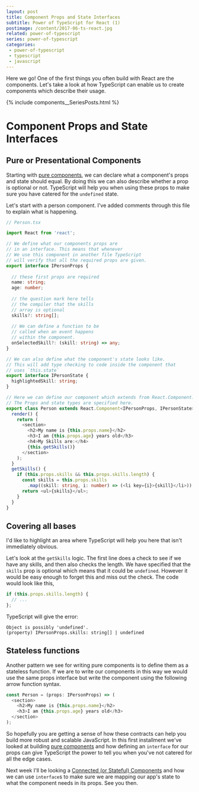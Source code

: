 ```yaml
---
layout: post
title: Component Props and State Interfaces
subtitle: Power of TypeScript for React (1)
postimage: /content/2017-06-ts-react.jpg
related: power-of-typescript
series: power-of-typescript
categories:
 - power-of-typescript
 - typescript
 - javascript
---
```


Here we go! One of the first things you often build with React are the components. Let's take a look at how TypeScript can enable us to create components which describe their usage.

{% include components__SeriesPosts.html %}
    
# Component Props and State Interfaces


## Pure or Presentational Components

Starting with [pure components](/blog/2016/06/21/pure-components), we can declare what a component's props and state should equal. By doing this we can also describe whether a prop is optional or not. TypeScript will help you when using these props to make sure you have catered for the `undefined` state.

Let's start with a person component. I've added comments through this file to explain what is happening.

```typescript
// Person.tsx

import React from 'react';

// We define what our components props are
// in an interface. This means that whenever
// We use this component in another file TypeScript
// will verify that all the required props are given.
export interface IPersonProps {
  
  // these first props are required
  name: string;
  age: number;
  
  // the question mark here tells
  // the compiler that the skills
  // array is optional
  skills?: string[];
  
  // We can define a function to be
  // called when an event happens
  // within the component.
  onSelectedSkill?: (skill: string) => any;
}

// We can also define what the component's state looks like.
// This will add type checking to code inside the component that
// uses `this.state`
export interface IPersonState {
  highlightedSkill: string;
}

// Here we can define our component which extends from React.Component.
// The Props and state types are specified here.
export class Person extends React.Component<IPersonProps, IPersonState> {
  render() {
    return (
      <section>
        <h2>My name is {this.props.name}</h2>
        <h3>I am {this.props.age} years old</h3>
        <h4>My Skills are:</h4>
        {this.getSkills()}
      </section>
    );
  }
  getSkills() {
    if (this.props.skills && this.props.skills.length) {
      const skills = this.props.skills
        .map((skill: string, i: number) => (<li key={i}>{skill}</li>));
      return <ul>{skills}</ul>;
    }
  }
}
```

## Covering all bases

I'd like to highlight an area where TypeScript will help you here that isn't immediately obvious.

Let's look at the `getSkills` logic. The first line does a check to see if we have any skills, and then also checks the length. We have specified that the `skills` prop is optional which means that it could be `undefined`. However it would be easy enough to forget this and miss out the check. The code would look like this,

```typescript
if (this.props.skills.length) {
  // ...
};
```

TypeScript will give the error: 

```
Object is possibly 'undefined'.
(property) IPersonProps.skills: string[] | undefined
```

## Stateless functions

Another pattern we see for writing pure components is to define them as a stateless function. If we are to write our components in this way we would use the same props interface but write the component using the following arrow function syntax.

```typescript
const Person = (props: IPersonProps) => (
  <section>
    <h2>My name is {this.props.name}</h2>
    <h3>I am {this.props.age} years old</h3>
  </section>
);
```

So hopefully you are getting a sense of how these contracts can help you build more robust and scalable JavaScript. In this first installment we've looked at building [pure components](/blog/2016/06/21/pure-components) and how defining an `interface` for our props can give TypeScript the power to tell you when you've not catered for all the edge cases.

Next week I'll be looking a [Connected (or Stateful) Components](/blog/2017/06/17/the-power-of-typescript-for-react-02-connected-components) and how we can use `interface`s to make sure we are mapping our app's state to what the component needs in its props. See you then.


